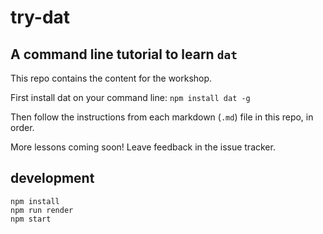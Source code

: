 # try-dat

## A command line tutorial to learn `dat`

This repo contains the content for the workshop.

First install dat on your command line: `npm install dat -g`

Then follow the instructions from each markdown (`.md`) file in this repo, in order.

More lessons coming soon! Leave feedback in the issue tracker.

## development

```
npm install
npm run render
npm start
```